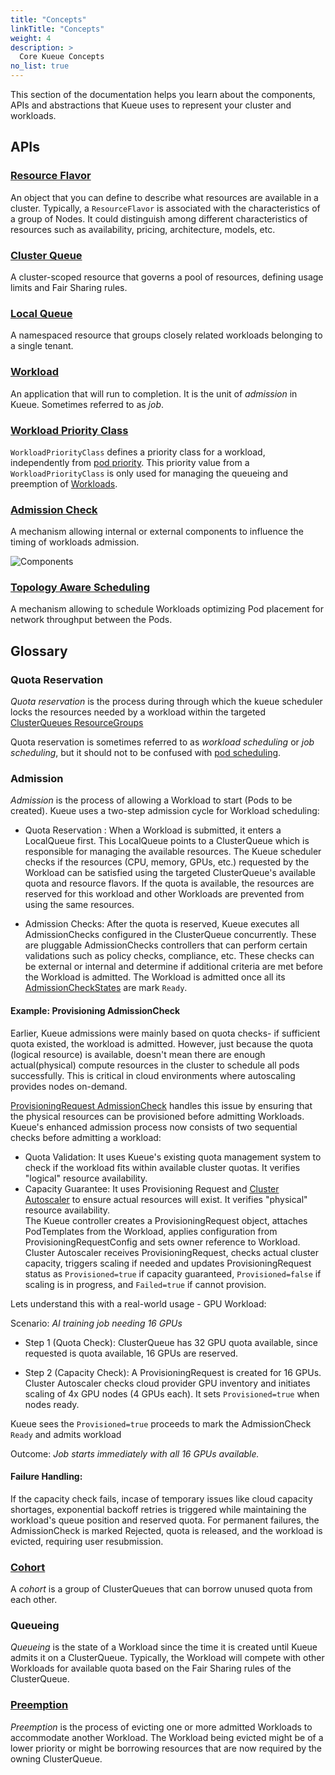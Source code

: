 ```yaml
---
title: "Concepts"
linkTitle: "Concepts"
weight: 4
description: >
  Core Kueue Concepts
no_list: true
---
```


This section of the documentation helps you learn about the components, APIs and
abstractions that Kueue uses to represent your cluster and workloads.

## APIs

### [Resource Flavor](/docs/concepts/resource_flavor)

An object that you can define to describe what resources are available
in a cluster. Typically, a `ResourceFlavor` is associated with the characteristics
of a group of Nodes. It could distinguish among different characteristics of
resources such as availability, pricing, architecture, models, etc.

### [Cluster Queue](/docs/concepts/cluster_queue)

A cluster-scoped resource that governs a pool of resources, defining usage
limits and Fair Sharing rules.

### [Local Queue](/docs/concepts/local_queue)

A namespaced resource that groups closely related workloads belonging to a
single tenant.

### [Workload](/docs/concepts/workload)

An application that will run to completion. It is the unit of _admission_ in
Kueue. Sometimes referred to as _job_.

### [Workload Priority Class](/docs/concepts/workload_priority_class)

`WorkloadPriorityClass` defines a priority class for a workload,
independently from [pod priority](https://kubernetes.io/docs/concepts/scheduling-eviction/pod-priority-preemption/).
This priority value from a `WorkloadPriorityClass` is only used for managing the queueing and preemption of [Workloads](#workload).

### [Admission Check](/docs/concepts/admission_check)

A mechanism allowing internal or external components to influence the timing of workloads admission.

![Components](/images/queueing-components.svg)

### [Topology Aware Scheduling](/docs/concepts/topology_aware_scheduling)

A mechanism allowing to schedule Workloads optimizing Pod placement for
network throughput between the Pods.

## Glossary

### Quota Reservation

_Quota reservation_ is the process during through which the kueue scheduler locks the resources needed by a workload within the targeted
[ClusterQueues ResourceGroups](/site/content/en/docs/concepts/cluster_queue.md#resource-groups)

Quota reservation is sometimes referred to as _workload scheduling_ or _job scheduling_,
but it should not to be confused with [pod scheduling](https://kubernetes.io/docs/concepts/scheduling-eviction/assign-pod-node/).

### Admission

_Admission_ is the process of allowing a Workload to start (Pods to be created). Kueue uses a two-step admission cycle for Workload scheduling: 

- Quota Reservation : When a Workload is submitted, it enters a LocalQueue first. This LocalQueue points to a ClusterQueue which is responsible for managing the available resources. The Kueue scheduler checks if the resources (CPU, memory, GPUs, etc.) requested by the Workload can be satisfied using the targeted ClusterQueue's available quota and resource flavors. If the quota is available, the resources are reserved for this workload and other Workloads are prevented from using the same resources. 

- Admission Checks: After the quota is reserved, Kueue executes all AdmissionChecks configured in the ClusterQueue concurrently. These are pluggable AdmissionChecks controllers that can perform certain validations such as policy checks, compliance, etc.
These checks can be external or internal and determine if additional criteria are met before the Workload is admitted. The Workload is admitted once all its [AdmissionCheckStates](site/content/en/docs/concepts/admission_check.md) are mark `Ready`.

<h4> Example: Provisioning AdmissionCheck </h4>

Earlier, Kueue admissions were mainly based on quota checks- if sufficient quota existed, the workload is admitted. However, just because the quota (logical resource) is available, doesn't mean there are enough actual(physical) compute resources in the cluster to schedule all pods successfully. This is critical in cloud environments where autoscaling provides nodes on-demand. 

[ProvisioningRequest AdmissionCheck](keps/1136-provisioning-request-support/README.md) handles this issue by ensuring that the physical resources can be provisioned before admitting Workloads.
Kueue's enhanced admission process now consists of two sequential checks before admitting a workload:
- Quota Validation: It uses Kueue's existing quota management system to check if the workload fits within available cluster quotas. It verifies "logical" resource availability. <br>
- Capacity Guarantee: It uses Provisioning Request and [Cluster Autoscaler](https://github.com/kubernetes/autoscaler/tree/master/cluster-autoscaler) to ensure actual resources will exist. It verifies "physical" resource availability. <br> The Kueue controller creates a ProvisioningRequest object, attaches PodTemplates from the Workload, applies configuration from ProvisioningRequestConfig and sets owner reference to Workload. <br> Cluster Autoscaler receives ProvisioningRequest, checks actual cluster capacity, triggers scaling if needed and updates ProvisioningRequest status as `Provisioned=true` if capacity guaranteed, `Provisioned=false` if scaling is in progress, and `Failed=true` if cannot provision.

Lets understand this with a real-world usage - GPU Workload:

Scenario: *AI training job needing 16 GPUs*

- Step 1 (Quota Check): ClusterQueue has 32 GPU quota available, since requested is quota available, 16 GPUs are reserved.

- Step 2 (Capacity Check): A ProvisioningRequest is created for 16 GPUs. Cluster Autoscaler checks cloud provider GPU inventory and initiates scaling of 4x GPU nodes (4 GPUs each). It sets `Provisioned=true` when nodes ready.

Kueue sees the `Provisioned=true` proceeds to mark the AdmissionCheck `Ready` and admits workload

Outcome:
*Job starts immediately with all 16 GPUs available.*

<h4>Failure Handling: </h4>
If the capacity check fails, incase of temporary issues like cloud capacity shortages, exponential backoff retries is triggered while maintaining the workload's queue position and reserved quota. For permanent failures, the AdmissionCheck is marked Rejected, quota is released, and the workload is evicted, requiring user resubmission.

<!-- A Workload is admitted when it has a Quota Reservation and all its [AdmissionCheckStates](/docs/concepts/admission_check)
are `Ready`. -->

### [Cohort](/docs/concepts/cluster_queue#cohort)

A _cohort_ is a group of ClusterQueues that can borrow unused quota from each other.

### Queueing

_Queueing_ is the state of a Workload since the time it is created until Kueue admits it on a ClusterQueue.
Typically, the Workload will compete with other Workloads for available
quota based on the Fair Sharing rules of the ClusterQueue.

### [Preemption](/docs/concepts/preemption)

_Preemption_ is the process of evicting one or more admitted Workloads to accommodate another Workload.
The Workload being evicted might be of a lower priority or might be borrowing
resources that are now required by the owning ClusterQueue.
